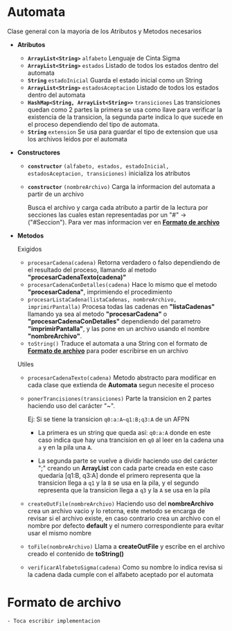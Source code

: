 # Automata
Clase general con la mayoria de los Atributos y Metodos necesarios

- **Atributos**
    - **`ArrayList<String>`** `alfabeto` Lenguaje de Cinta Sigma
    - **`ArrayList<String>`** `estados` Listado de todos los estados dentro del automata
    - **`String`** `estadoInicial` Guarda el estado inicial como un String
    - **`ArrayList<String>`** `estadosAceptacion` Listado de todos los estados dentro del automata
    - **`HashMap<String, ArrayList<String>>`** `transiciones` Las transiciones quedan como 2 partes la primera se usa como llave para verificar la existencia de la transicion, la segunda parte indica lo que sucede en el proceso dependiendo del tipo de automata.
    - **`String`** `extension` Se usa para guardar el tipo de extension que usa los archivos leidos por el automata

- **Constructores**
    - **`constructor`** `(alfabeto, estados, estadoInicial, estadosAceptacion, transiciones)` inicializa los atributos
    - **`constructor`** `(nombreArchivo)` Carga la informacion del automata a partir de un archivo
        
        Busca el archivo y carga cada atributo a partir de la lectura por secciones las cuales estan representadas por un "#" -> ("#Seccion"). Para ver mas informacion ver en [**Formato de archivo**](#formato-de-archivo)

- **Metodos**

    Exigidos
    - `procesarCadena(cadena)` Retorna verdadero o falso dependiendo de el resultado del proceso, llamando al metodo **"procesarCadenaTexto(cadena)"**
    - `procesarCadenaConDetalles(cadena)` Hace lo mismo que el metodo **"procesarCadena"**, imprimiendo el procedimiento
    - `procesarListaCadena(listaCadenas, nombreArchivo, imprimirPantalla)` Procesa todas las cadenas en **"listaCadenas"** llamando ya sea al metodo **"procesarCadena"** o **"procesarCadenaConDetalles"** dependiendo del parametro **"imprimirPantalla"**, y las pone en un archivo usando el nombre **"nombreArchivo"**.
    - `toString()` Traduce el automata a una String con el formato de [**Formato de archivo**](#formato-de-archivo) para poder escribirse en un archivo

    Utiles
    - `procesarCadenaTexto(cadena)` Metodo abstracto para modificar en cada clase que extienda de **Automata** segun necesite el proceso
    - `ponerTrancisiones(transiciones)` Parte la transicion en 2 partes haciendo uso del carácter "~".

        Ej: Si se tiene la transicion `q0:a:A~q1:B;q3:A` de un AFPN

        - La primera es un string que queda así: `q0:a:A` donde en este caso indica que hay una trancision en `q0` al leer en la cadena una `a` y en la pila una `A`.

        - La segunda parte se vuelve a dividir haciendo uso del carácter ";" creando un **ArrayList** con cada parte creada en este caso quedaría [q1:B, q3:A] donde el primero representa que la transicion llega a `q1` y la `B` se usa en la pila, y el segundo representa que la transicion llega a `q3` y la `A` se usa en la pila
    - `createOutFile(nombreArchivo)` Haciendo uso del **nombreArchivo** crea un archivo vacio y lo retorna, este metodo se encarga de revisar si el archivo existe, en caso contrario crea un archivo con el nombre por defecto **default** y el numero correspondiente para evitar usar el mismo nombre
    - `toFile(nombreArchivo)` Llama a **createOutFile** y escribe en el archivo creado el contenido de **toString()**
    - `verificarAlfabetoSigma(cadena)` Como su nombre lo indica revisa si la cadena dada cumple con el alfabeto aceptado por el automata

# Formato de archivo

    - Toca escribir implementacion
